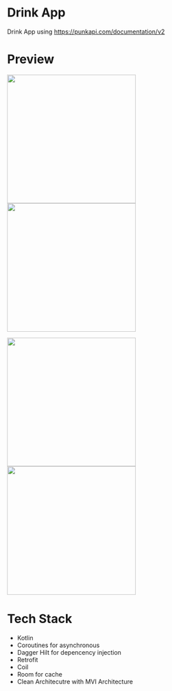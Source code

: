 # Drink App
Drink App using https://punkapi.com/documentation/v2
# Preview
<p float="left">
  <img src="https://user-images.githubusercontent.com/60933239/218740424-e5c9766c-de89-499a-ac9f-cbefe5805fb2.png" width="300" />
  <img src="https://user-images.githubusercontent.com/60933239/218740516-2bab8f93-6860-4175-836a-b8a2f7e4cce0.png" width="300" /> 
</p>

<p float="left">
  <img src="https://user-images.githubusercontent.com/60933239/218740589-91ce4546-bae7-449a-bd7d-d414a89e989b.png" width="300"/>
  <img src="https://user-images.githubusercontent.com/60933239/218740648-f349c187-b949-4dc0-9ca7-050709096949.png" width="300"/>
</p>

# Tech Stack
- Kotlin
- Coroutines for asynchronous
- Dagger Hilt for depencency injection
- Retrofit
- Coil
- Room for cache
- Clean Architecutre with MVI Architecture
